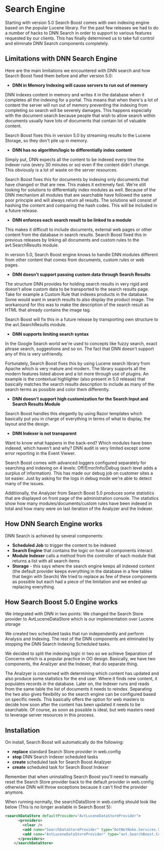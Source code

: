 # Search Engine

Starting with version 5.0 Search Boost comes with own indexing engine based on the popular Lucene library. For the past few releases we had to do a number of hacks to DNN Search in order to support to various features requested by our clients. This has finally determined us to take full control and eliminate DNN Search components completely. 

## Limitations with DNN Search Engine

Here are the main limitations we encountered with DNN search and how Search Boost fixed them before and after version 5.0:

* **DNN in Memory Indexing will cause servers to run out of memory**

DNN  indexes content in memory and writes it in the database when it completes all the indexing for a portal. This means that when there's a lot of content the server will run out of memory preventing the indexing from completing so search will be severely damages. This happens especially with the document search because people that wish to allow search within documents usually have lots of documents that contain lot of valuable content.

Search Boost fixes this in version 5.0 by streaming results to the Lucene Storage, so they don't pile up in memory.

* **DNN has no algorithm/logic to differentially index content**

Simply put, DNN  expects all the content to be indexed every time the indexer runs (every 30 minutes or so) even if the content didn't change. This obviously is a lot of waste on the server resources.

Search Boost fixes this for documents by indexing only documents that have changed or that are new. This makes it extremely fast. We're still looking for solutions to differentially index modules as well. Because of the DNN mechanism all modules that are searchable have followed the same poor principle and will always return all results. The solutions will consist of hashing the content and comparing the hash codes. This will be included in a future release.

* **DNN enforces each search result to be linked to a module**

This makes it difficult to include documents, external web pages or other content from the database in search results. Search Boost fixed this in previous releases by linking all documents and custom rules to the avt.SearchResults module.

In version 5.0, Search Boost engine knows to handle DNN modules different from other content that comes from documents, custom rules or web pages.

* **DNN doesn't support passing custom data through Search Results**

The structure DNN  provides for holding search results in very rigid and doesn't allow custom data to be transported to the search results page. Take for example a Custom Rule that indexes products in the database. Some would want in search results to also display the product image. The workaround for this was to make the description of the search result as HTML that already contains the image tag.

Search Boost will fix this in a future release by transporting own structure to the avt.SearchResults module.

* **DNN supports limiting search syntax**

In the Google Search world we're used to concepts like fuzzy search, exact phrase search, suggestions and so on. The fact that DNN  doesn't support any of this is very unfriendly.

Fortunately, Search Boost fixes this by using Lucene search library from Apache which is very mature and modern. The library supports all the modern features listed above and a lot more through use of plugins. An example is the contextual highlighter (also present in 5.0 release) that basically matches the search results description to include as many of the search terms as possible and color them differently.

* **DNN doesn't support high customization for the Search Input and Search Results Module**

Search Boost handles this elegantly by using Razor templates which basically put you in charge of everything in terms of what to display, the layout and the design.

* **DNN Indexer is not transparent**

Want to know what happens in the back-end? Which modules have been indexed, which haven't and why? DNN audit is very limited except some error reporting in the Event Viewer.

Search Boost comes with advanced loggers configured separately for searching and indexing on 4 levels: Off/Error/Info/Debug (each level adds a surplus of information). This has made our debug job on customer sites a lot easier. Just by asking for the logs in debug mode we're able to detect many of the issues.

Additionally, the Analyzer from Search Boost 5.0 produces some statistics that are displayed on front page of the administration console. The statistics show how many modules/documents/custom rules have been indexed in total and how many were on last iteration of the Analyzer and the Indexer.

## How DNN Search Engine works

DNN Search is achieved by several components:
* **Scheduled Job** to trigger the content to be indexed
* **Search Engine** that contains the logic on how all components interact
* **Module Indexer** calls a method from the controller of each module that returns a list with all search items
* **Storage** - this says where the search engine keeps all indexed content (the default provider keeps everything in the database in a few tables that begin with Search)
We tried to replace as few of these components as possible but each had a piece of the limitation and we ended up replacing everything.

## How Search Boost 5.0 Engine works

We integrated with DNN in two points:
We changed the Search Store provider to AvtLuceneDataStore which is our implementation over Lucene storage

We created two scheduled tasks that run independently and perform Analysis and Indexing.
The rest of the DNN components are eliminated by stopping the DNN  Search Indexing Scheduled tasks.

We decided to split the indexing logic in two so we achieve Separation of Concerns which is a popular practice in OO design. Basically, we have two components, the Analzyer and the Indexer, that do separate thing. 

The Analzyer is concerned with determining which content has updated and also produce some statistics for the end user. Where it finds new content, it populates records in the database. Later on, the Indexer runs and reads from the same table the list of documents it needs to reindex. Separating the two also gives flexibility so the search engine can be configured based on specific needs. This basically offers the option for web masters to decide how soon after the content has been updated it needs to be searchable. Of course, as soon as possible is ideal, but web masters need to leverage server resources in this process.

## Installation

On install, Search Boost will automatically do the following:

* **replace** standard Search Store provider in web.config
* **stop** DNN Search Indexer scheduled tasks
* **create** scheduled task for Search Boost Analzyer
* **create** scheduled task for Search Boost Indexer

Remember that when uninstalling Search Boost you'll need to manually reset the Search Store provider back to the default provider in web.config otherwise DNN will throw exceptions because it can't find the provider anymore.

When running normally, the searchDataStore in web.config should look like below (This is no longer available in Search Boost 5):

```xml
<searchDataStore defaultProvider="AvtLuceneDataStoreProvider">
      <providers>
        <clear />
        <add name="SearchDataStoreProvider" type="DotNetNuke.Services.Search.SearchDataStore, DotNetNuke.Search.DataStore" providerPath="~\Providers\SearchProviders\SearchDataStore\" />
        <add name="AvtLuceneDataStoreProvider" type="avt.SearchBoost.Core.Indexing.LuceneDataStore, avt.SearchBoost.Core" providerPath="~\DesktopModules\DNN Sharp\SearchBoost\" />
      </providers>
    </searchDataStore>
```
